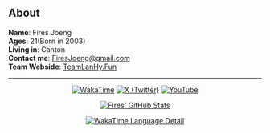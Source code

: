 ## About

**Name**: Fires Joeng  
**Ages**: 21(Born in 2003)  
**Living in**: Canton  
**Contact me**: FiresJoeng@gmail.com  
**Team Webside**: [TeamLanHy.Fun](http://TeamLanHy.Fun)  

---

<div align="center">

[![WakaTime](https://wakatime.com/badge/user/55f19e0b-1919-4212-a045-db07aa73f727.svg)](https://wakatime.com/@FiresJoeng)
[![X (Twitter)](https://img.shields.io/badge/X-@FiresJoeng-black)](https://x.com/FiresJoeng)
[![YouTube](https://img.shields.io/badge/YouTube-@FiresJoeng-red)](https://youtube.com/@FiresJoeng)

[![Fires' GitHub Stats](https://github-readme-stats.vercel.app/api?username=FiresJoeng&include_all_commits=true&bg_color=30,e96443,904e95&title_color=fff&text_color=fff)](https://github.com/FiresJoeng)

[![WakaTime Language Detail](https://github-readme-stats.vercel.app/api/wakatime?username=FiresJoeng&bg_color=30,FFF9A0,C8E6C0&title_color=000&text_color=880)](https://wakatime.com/@FiresJoeng)

</div>
